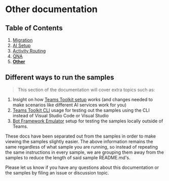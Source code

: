 # Other documentation

## Table of Contents

1. [Migration](./00.MIGRATION.md)
2. [AI Setup](./01.AI-SETUP.md)
3. [Activity Routing](./02.ACTIVITY-ROUTING.md)
4. [QNA](./03.QNA.md)
5. [**Other**](../OTHER/TEAMS-TOOLKIT.md)

## Different ways to run the samples

> This section of the documentation will cover extra topics such as:

1. Insight on how [Teams Toolkit setup](./TEAMS-TOOLKIT.md) works (and changes needed to make scenarios like different AI services work for you)
1. [Teams Toolkit CLI](./Teams-Toolkit-CLI.md) usage for testing out the samples using the CLI instead of Visual Studio Code or Visual Studio
1. [Bot Framework Emulator](./BOTFRAMEWORK-EMULATOR.md) setup for testing the samples locally outside of Teams.

These docs have been separated out from the samples in order to make viewing the samples slightly easier. The above information remains the same regardless of what sample you are running, so instead of repeating the same instructions in every sample, we are grouping them away from the samples to reduce the length of said sample README.md's.

Please let us know if you have any questions about this documentation or the samples by filing an issue or discussion topic.
